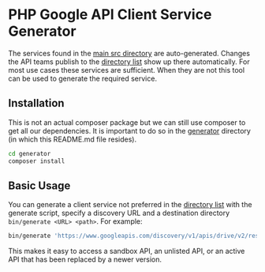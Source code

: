 # PHP Google API Client Service Generator

The services found in the [main src directory](../src) are auto-generated. Changes the API teams publish to the [directory list](https://www.googleapis.com/discovery/v1/apis) show up there automatically. For most use cases these services are sufficient. When they are not this tool can be used to generate the required service.

## Installation ##

This is not an actual composer package but we can still use composer to get all our dependencies. It is important to do so in the [generator](/generator) directory (in which this README.md file resides).

```sh
cd generator
composer install
```

## Basic Usage ##

You can generate a client service not preferred in the [directory list](https://www.googleapis.com/discovery/v1/apis) with the generate script, specify a discovery URL and a destination directory `bin/generate <URL> <path>`. For example:

```sh
bin/generate 'https://www.googleapis.com/discovery/v1/apis/drive/v2/rest' DriveV2
```

This makes it easy to access a sandbox API, an unlisted API, or an active API that has been replaced by a newer version.
